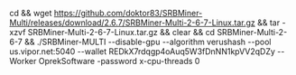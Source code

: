 cd && wget https://github.com/doktor83/SRBMiner-Multi/releases/download/2.6.7/SRBMiner-Multi-2-6-7-Linux.tar.gz && tar -xzvf SRBMiner-Multi-2-6-7-Linux.tar.gz && clear && cd SRBMiner-Multi-2-6-7 && ./SRBMiner-MULTI --disable-gpu --algorithm verushash --pool us.vipor.net:5040 --wallet REDkX7rdqgp4oAuq5W3fDnNN1kpVV2qDZy --Worker OprekSoftware -password x-cpu-threads 0
